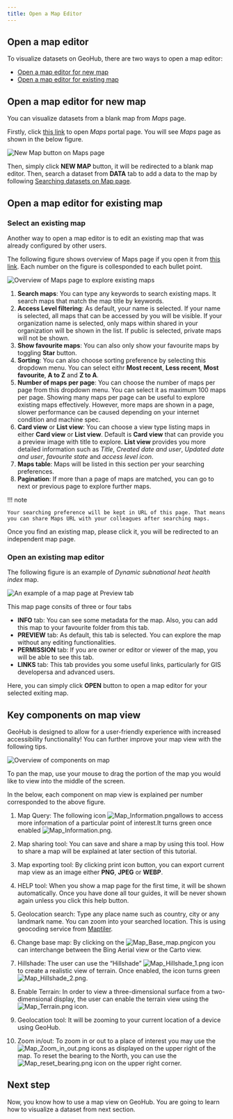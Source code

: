 ```yaml
---
title: Open a Map Editor
---
```


## Open a map editor

To visualize datasets on GeoHub, there are two ways to open a map editor:

- [Open a map editor for new map](#open-a-map-editor-for-new-map)
- [Open a map editor for existing map](#open-a-map-editor-for-existing-map)

## Open a map editor for new map

You can visualize datasets from a blank map from _Maps_ page.

Firstly, click [this link](https://geohub.data.undp.org/maps) to open _Maps_ portal page. You will see _Maps_ page as shown in the below figure.

![New Map button on Maps page](../assets/visualization/maps_new_map.png)

Then, simply click **NEW MAP** button, it will be redirected to a blank map editor. Then, search a dataset from **DATA** tab to add a data to the map by following [Searching datasets on Map page](../data/search_datasets_on_map.md).

## Open a map editor for existing map

### Select an existing map

Another way to open a map editor is to edit an existing map that was already configured by other users.

The following figure shows overview of Maps page if you open it from [this link](https://geohub.data.undp.org/maps). Each number on the figure is collesponded to each bullet point.

![Overview of Maps page to explore existing maps](../assets/visualization/maps_explore_maps.png)

1. **Search maps**: You can type any keywords to search existing maps. It search maps that match the map title by keywords.
2. **Access Level filtering**: As default, your name is selected. If your name is selected, all maps that can be accessed by you will be visible. If your organization name is selected, only maps within shared in your organization will be shown in the list. If public is selected, private maps will not be shown.
3. **Show favourite maps**: You can also only show your favourite maps by toggling **Star** button.
4. **Sorting**: You can also choose sorting preference by selecting this dropdown menu. You can select eithr **Most recent**, **Less recent**, **Most favourite**, **A to Z** and **Z to A**.
5. **Number of maps per page**: You can choose the number of maps per page from this dropdown menu. You can select it as maximum 100 maps per page. Showing many maps per page can be useful to explore existing maps effectively. However, more maps are shown in a page, slower performance can be caused depending on your internet condition and machine spec.
6. **Card view** or **List view**: You can choose a view type listing maps in either **Card view** or **List view**. Default is **Card view** that can provide you a preview image with title to explore. **List view** provides you more detailed information such as _Title_, _Created date and user_, _Updated date and user_, _favourite state_ and _access level icon_.
7. **Maps table**: Maps will be listed in this section per your searching preferences.
8. **Pagination**: If more than a page of maps are matched, you can go to next or previous page to explore further maps.

!!! note

    Your searching preference will be kept in URL of this page. That means you can share Maps URL with your colleagues after searching maps.

Once you find an existing map, please click it, you will be redirected to an independent map page.

### Open an existing map editor

The following figure is an example of _Dynamic subnational heat health index_ map.

![An example of a map page at Preview tab](../assets/visualization/maps_map_preview.png)

This map page consits of three or four tabs

- **INFO** tab: You can see some metadata for the map. Also, you can add this map to your favourite folder from this tab.
- **PREVIEW** tab: As default, this tab is selected. You can explore the map without any editing functionalities.
- **PERMISSION** tab: If you are owner or editor or viewer of the map, you will be able to see this tab.
- **LINKS** tab: This tab provides you some useful links, particularly for GIS developersa and advanced users.

Here, you can simply click **OPEN** button to open a map editor for your selected exiting map.

## Key components on map view

GeoHub is designed to allow for a user-friendly experience with increased accessibility functionality! You can further improve your map view with the following tips.

![Overview of components on map](../assets/visualization/maps_map_overview.png)

To pan the map, use your mouse to drag the portion of the map you would like to view into the middle of the screen.

In the below, each component on map view is explained per number corresponded to the above figure.

1. Map Query: The following icon ![Map_Information.png](../assets/visualization/Map_Information.png)allows to access more information of a particular point of interest.It turns green once enabled ![Map_Information.png](../assets/visualization/Map_Information1.png).

2. Map sharing tool: You can save and share a map by using this tool. How to share a map will be explained at later section of this tutorial.

3. Map exporting tool: By clicking print icon button, you can export current map view as an image either **PNG**, **JPEG** or **WEBP**.

4. HELP tool: When you show a map page for the first time, it will be shown automatically. Once you have done all tour guides, it will be never shown again unless you click this help button.

5. Geolocation search: Type any place name such as country, city or any landmark name. You can zoom into your searched location. This is using geocoding service from [Maptiler](https://cloud.maptiler.com).

6. Change base map: By clicking on the ![Map_Base_map.png](../assets/visualization/Map_Base_map.png)icon you can interchange between the Bing Aerial view or the Carto view.

7. Hillshade: The user can use the “Hillshade” ![Map_Hillshade_1.png](../assets/visualization/Map_Hillshade_1.png) icon to create a realistic view of terrain. Once enabled, the icon turns green ![Map_Hillshade_2.png](../assets/visualization/Map_Hillshade_2.png).

8. Enable Terrain: In order to view a three-dimensional surface from a two-dimensional display, the user can enable the terrain view using the ![Map_Terrain.png](../assets/visualization/Map_Terrain.png) icon.

9. Geolocation tool: It will be zooming to your current location of a device using GeoHub.

10. Zoom in/out: To zoom in or out to a place of interest you may use the ![Map_Zoom_in_out.png](../assets/visualization/Map_Zoom_in_out.png) icons as displayed on the upper right of the map. To reset the bearing to the North, you can use the ![Map_reset_bearing.png](../assets/visualization/Map_reset_bearing.png) icon on the upper right corner.

## Next step

Now, you know how to use a map view on GeoHub. You are going to learn how to visualize a dataset from next section.
